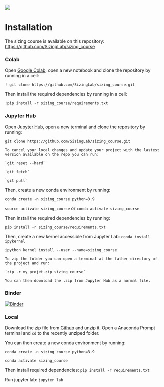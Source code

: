 ![](../images/header.jpg)

# Installation

The sizing course is available on this repository:
https://github.com/SizingLab/sizing_course

### Colab
Open [Google Colab](https://colab.research.google.com), open a new notebook and clone the repository by running in a cell:

`! git clone https://github.com/SizingLab/sizing_course.git`

Then install the required dependencies by running in a cell:

`!pip install -r sizing_course/requirements.txt`


### Jupyter Hub
Open [Jupyter Hub](https://jupyter.isae-supaero.fr), open a new terminal and clone the repository by running:

`git clone https://github.com/SizingLab/sizing_course.git`

```{tip}
To cancel your local changes and update your project with the lastest version available on the repo you can run:

`git reset --hard`

`git fetch`

`git pull`
```

Then, create a new conda environment by running:

`conda create -n sizing_course python=3.9`

`source activate sizing_course` or `conda activate sizing_course`


Then install the required dependencies by running:

`pip install -r sizing_course/requirements.txt`


Then, create a new kernel accessible from Jupyter Lab:
`conda install ipykernel`

`ipython kernel install --user --name=sizing_course`


```{tip}
To zip the folder you can open a terminal at the father directory of the project and run:

`zip -r my_projet.zip sizing_course`

You can then download the .zip from Jupyter Hub as a normal file.
```

### Binder
[![Binder](https://mybinder.org/badge_logo.svg)](https://mybinder.org/v2/gh/SizingLab/sizing_course/HEAD)

### Local
Download the zip file from [Github](https://github.com/SizingLab/sizing_course) and unzip it.
Open a Anaconda Prompt terminal and `cd` to the recently unziped folder.

You can then create a new conda environment by running:

`conda create -n sizing_course python=3.9`

`conda activate sizing_course`

Then install required dependencies:
`pip install -r requirements.txt`

Run jupyter lab:
`jupyter lab`